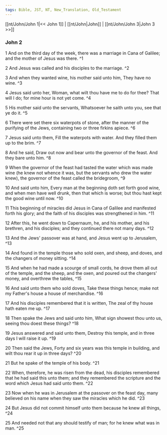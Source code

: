 ```yaml
---
tags: Bible, JST, NT, New_Translation, Old_Testament
---
```


[[nt/John/John 1|<< John 1]] | [[nt/John|John]] | [[nt/John/John 3|John 3 >>]]

### John 2

1 And on the third day of the week, there was a marriage in Cana of Galilee; and the mother of Jesus was there.  ^1

2 And Jesus was called and his disciples to the marriage.  ^2

3 And when they wanted wine, his mother said unto him, They have no wine.  ^3

4 Jesus said unto her, Woman, what wilt thou have me to do for thee? That will I do; for mine hour is not yet come.  ^4

5 His mother said unto the servants, Whatsoever he saith unto you, see that ye do it.  ^5

6 There were set there six waterpots of stone, after the manner of the purifying of the Jews, containing two or three firkins apiece.  ^6

7 Jesus said unto them, Fill the waterpots with water. And they filled them up to the brim.  ^7

8 And he said, Draw out now and bear unto the governor of the feast. And they bare unto him.  ^8

9 When the governor of the feast had tasted the water which was made wine (he knew not whence it was, but the servants who drew the water knew), the governor of the feast called the bridegroom,  ^9

10 And said unto him, Every man at the beginning doth set forth good wine, and when men have well drunk, then that which is worse; but thou hast kept the good wine until now.  ^10

11 This beginning of miracles did Jesus in Cana of Galilee and manifested forth his glory; and the faith of his disciples was strengthened in him.  ^11

12 After this, he went down to Capernaum, he, and his mother, and his brethren, and his disciples; and they continued there not many days.  ^12

13 And the Jews\' passover was at hand, and Jesus went up to Jerusalem,  ^13

14 And found in the temple those who sold oxen, and sheep, and doves, and the changers of money sitting.  ^14

15 And when he had made a scourge of small cords, he drove them all out of the temple, and the sheep, and the oxen, and poured out the changers\' money, and overthrew the tables,  ^15

16 And said unto them who sold doves, Take these things hence; make not my Father\'s house a house of merchandise.  ^16

17 And his disciples remembered that it is written, The zeal of thy house hath eaten me up.  ^17

18 Then spake the Jews and said unto him, What sign showest thou unto us, seeing thou doest these things?  ^18

19 Jesus answered and said unto them, Destroy this temple, and in three days I will raise it up.  ^19

20 Then said the Jews, Forty and six years was this temple in building, and wilt thou rear it up in three days?  ^20

21 But he spake of the temple of his body.  ^21

22 When, therefore, he was risen from the dead, his disciples remembered that he had said this unto them; and they remembered the scripture and the word which Jesus had said unto them.  ^22

23 Now when he was in Jerusalem at the passover on the feast day, many believed on his name when they saw the miracles which he did.  ^23

24 But Jesus did not commit himself unto them because he knew all things,  ^24

25 And needed not that any should testify of man; for he knew what was in man.  ^25

 
